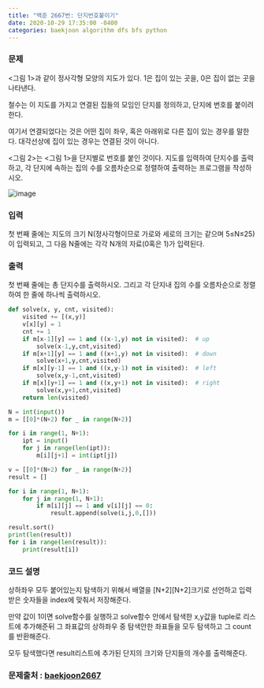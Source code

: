 ```yaml
---
title: "백준 2667번: 단지번호붙이기"
date: 2020-10-29 17:35:00 -0400
categories: baekjoon algorithm dfs bfs python
---
```


### 문제
<그림 1>과 같이 정사각형 모양의 지도가 있다. 1은 집이 있는 곳을, 0은 집이 없는 곳을 나타낸다. 

철수는 이 지도를 가지고 연결된 집들의 모임인 단지를 정의하고, 단지에 번호를 붙이려 한다. 

여기서 연결되었다는 것은 어떤 집이 좌우, 혹은 아래위로 다른 집이 있는 경우를 말한다. 대각선상에 집이 있는 경우는 연결된 것이 아니다. 

<그림 2>는 <그림 1>을 단지별로 번호를 붙인 것이다. 지도를 입력하여 단지수를 출력하고, 각 단지에 속하는 집의 수를 오름차순으로 정렬하여 출력하는 프로그램을 작성하시오.

![image][logo]

[logo]: https://www.acmicpc.net/upload/images/ITVH9w1Gf6eCRdThfkegBUSOKd.png "image"

### 입력
첫 번째 줄에는 지도의 크기 N(정사각형이므로 가로와 세로의 크기는 같으며 5≤N≤25)이 입력되고, 그 다음 N줄에는 각각 N개의 자료(0혹은 1)가 입력된다.

### 출력
첫 번째 줄에는 총 단지수를 출력하시오. 그리고 각 단지내 집의 수를 오름차순으로 정렬하여 한 줄에 하나씩 출력하시오.

```python
def solve(x, y, cnt, visited):
    visited += [(x,y)]
    v[x][y] = 1
    cnt += 1
    if m[x-1][y] == 1 and ((x-1,y) not in visited):  # up
        solve(x-1,y,cnt,visited)
    if m[x+1][y] == 1 and ((x+1,y) not in visited):  # down
        solve(x+1,y,cnt,visited)
    if m[x][y-1] == 1 and ((x,y-1) not in visited):  # left
        solve(x,y-1,cnt,visited)
    if m[x][y+1] == 1 and ((x,y+1) not in visited):  # right
        solve(x,y+1,cnt,visited)
    return len(visited)

N = int(input())
m = [[0]*(N+2) for _ in range(N+2)]

for i in range(1, N+1):
    ipt = input()
    for j in range(len(ipt)):
        m[i][j+1] = int(ipt[j])

v = [[0]*(N+2) for _ in range(N+2)]
result = []

for i in range(1, N+1):
    for j in range(1, N+1):
        if m[i][j] == 1 and v[i][j] == 0:
            result.append(solve(i,j,0,[]))

result.sort()
print(len(result))
for i in range(len(result)):
    print(result[i])
```

### 코드 설명
상하좌우 모두 붙어있는지 탐색하기 위해서 배열을 [N+2][N+2]크기로 선언하고 입력받은 숫자들을 index에 맞춰서 저장해준다.

만약 값이 1이면 solve함수를 실행하고 solve함수 안에서 탐색한 x,y값을 tuple로 리스트에 추가해준뒤 그 좌표값의 상하좌우 중 탐색안한 좌표들을 모두 탐색하고 그 count를 반환해준다.

모두 탐색했다면 result리스트에 추가된 단지의 크기와 단지들의 개수를 출력해준다.


### 문제출처 : [baekjoon2667]

[baekjoon2667]: https://www.acmicpc.net/problem/2667
